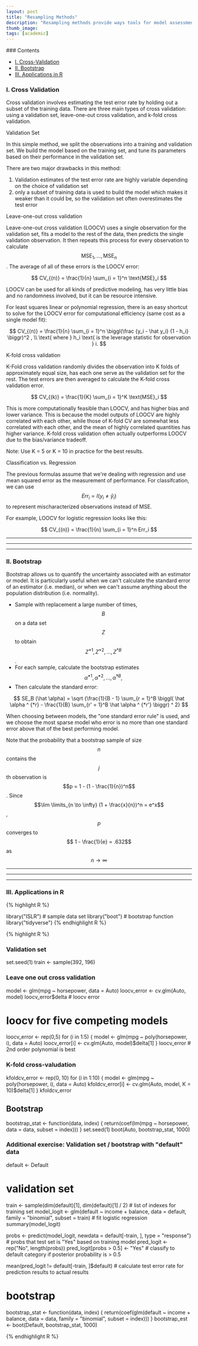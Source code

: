 ```yaml
---
layout: post
title: "Resampling Methods"
description: "Resampling methods provide ways tools for model assessment (evaulate a model's performance) and model selection (optimally adjust model flexibility)."
thumb_image: 
tags: [academic]
---
```


<div class="toc" markdown="1">
### Contents 

- [I. Cross-Validation](#i-cross-validation)
- [II. Bootstrap](#ii-bootstrap)
- [III. Applications in R](#iii-applications-in-r)

</div>


### I. Cross Validation

Cross validation involves estimating the test error rate by holding out a subset of the training data. There are three main types of cross validation: using a validation set, leave-one-out cross validation, and k-fold cross validation.

<span class="boxheader">Validation Set</span>

In this simple method, we split the observations into a training and validation set. We build the model based on the training set, and tune its parameters based on their performance in the validation set. 

There are two major drawbacks in this method:
1. Validation estimates of the test error rate are highly variable depending on the choice of validation set
2. only a subset of training data is used to build the model which makes it weaker than it could be, so the validation set often overestimates the test error

<span class="boxheader">Leave-one-out cross validation</span>

Leave-one-out cross validation (LOOCV) uses a single observation for the validation set, fits a model to the rest of the data, then predicts the single validation observation. It then repeats this process for every observation to calculate $$\text{MSE}_1, ... , \text{MSE}_n$$. The average of all of these errors is the LOOCV error: 

$$ CV_{(n)} = \frac{1}{n} \sum_{i = 1}^n \text{MSE}_i $$

LOOCV can be used for all kinds of predictive modeling, has very little bias and no randomness involved, but it can be resource intensive.

For least squares linear or polynomial regression, there is an easy shortcut to solve for the LOOCV error for computational efficiency (same cost as a single model fit):

$$ 
CV_{(n)} = \frac{1}{n} \sum_{i = 1}^n \biggl(\frac {y_i - \hat y_i} {1 - h_i} \biggr)^2 , \\
\text{ where } h_i \text{ is the leverage statistic for observation } i. 
$$


<span class="boxheader">K-fold cross validation</span>

K-Fold cross validation randomly divides the observation into K folds of approximately equal size, has each one serve as the validation set for the rest. The test errors are then averaged to calculate the K-fold cross validation error. 

$$ CV_{(k)} = \frac{1}{K} \sum_{i = 1}^K \text{MSE}_i $$

This is more computationally feasible than LOOCV, and has higher bias and lower variance. This is because the model outputs of LOOCV are highly correlated with each other, while those of K-fold CV are somewhat less correlated with each other, and the mean of highly correlated quantities has higher variance. K-fold cross validation often actually outperforms LOOCV due to the bias/variance tradeoff. 

Note: Use K = 5 or K = 10 in practice for the best results.

<span class="boxheader">Classification vs. Regression</span>

The previous formulas assume that we're dealing with regression and use mean squared error as the measurement of performance. For classifcation, we can use $$Err_i = I(y_i \neq \hat y_i)$$ to represent mischaracterized observations instead of MSE.

For example, LOOCV for logistic regression looks like this:

$$ CV_{(n)} = \frac{1}{n} \sum_{i = 1}^n Err_i $$


---
---
---
### II. Bootstrap

Bootstrap allows us to quantify the uncertainty associated with an estimator or model. It is particularly useful when we can't calculate the standard error of an estimator (i.e. median), or when we can't assume anything about the population distribution (i.e. normality).

- Sample with replacement a large number of times, $$B$$ on a data set $$Z$$ to obtain $$Z^{*1}, Z^{*2}, ... , Z^{*B}$$.
- For each sample, calculate the bootstrap estimates $$ \hat \alpha^{*1}, \hat \alpha^{*2}, ... , \hat \alpha^{*B},$$
- Then calculate the standard error:

$$ SE_B (\hat \alpha) = \sqrt {\frac{1}{B - 1} \sum_{r = 1}^B \biggl( \hat \alpha ^ {*r} - \frac{1}{B} \sum_{r' = 1}^B \hat \alpha ^ {*r'} \biggr) ^ 2} $$

When choosing between models, the "one standard error rule" is used, and we choose the most sparse model who error is no more than one standard error above that of the best performing model.

Note that the probability that a bootstrap sample of size $$n$$ contains the $$j$$th observation is $$p = 1 - (1 - \frac{1}{n})^n$$. Since $$\lim \limits_{n \to \infty} (1 + \frac{x}{n})^n = e^x$$,  $$p$$ converges to $$ 1 - \frac{1}{e} = .632$$ as $$n \to \infty$$

---
---
---
### III. Applications in R

{% highlight R %}

library("ISLR") # sample data set
library("boot") # bootstrap function
library("tidyverse")
{% endhighlight R %}

{% highlight R %}

### Validation set
set.seed(1)
train <- sample(392, 196)

### Leave one out cross validation
model <- glm(mpg ~ horsepower, data = Auto)
loocv_error <- cv.glm(Auto, model)
loocv_error$delta # loocv error

# loocv for five competing models
loocv_error <- rep(0,5)
for (i in 1:5) {
  model <- glm(mpg ~ poly(horsepower, i), data = Auto)
  loocv_error[i] <- cv.glm(Auto, model)$delta[1]
}
loocv_error # 2nd order polynomial is best

### K-fold cross-valudation
kfoldcv_error <- rep(0, 10)
for (i in 1:10) {
  model <- glm(mpg ~ poly(horsepower, i), data = Auto)
  kfoldcv_error[i] <- cv.glm(Auto, model, K = 10)$delta[1]
}
kfoldcv_error

## Bootstrap
bootstrap_stat <- function(data, index) {
  return(coef(lm(mpg ~ horsepower, data = data, subset = index)))
}
set.seed(1)
boot(Auto, bootstrap_stat, 1000)

### Additional exercise: Validation set / bootstrap with "default" data

default <- Default

# validation set
train <- sample(dim(default)[1], dim(default)[1] / 2) # list of indexes for training set
model_logit <- glm(default ~ income + balance, data = default, family = "binomial", subset = train) # fit logistic regression
summary(model_logit) 
  
probs <- predict(model_logit, newdata = default[-train, ], type = "response") # probs that test set is "Yes" based on training model
pred_logit <- rep("No", length(probs)) 
pred_logit[probs > 0.5] <- "Yes" # classify to default category if posterior probability is > 0.5

mean(pred_logit != default[-train, ]$default) # calculate test error rate for prediction results to actual results

# bootstrap
bootstrap_stat <- function(data, index) {
  return(coef(glm(default ~ income + balance, data = data, family = "binomial", subset = index)))
}
bootstrap_est <- boot(Default, bootstrap_stat, 1000)  

{% endhighlight R %}

